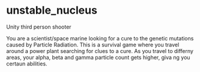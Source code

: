 # unstable_nucleus
Unity third person shooter

You are a scientist/space marine looking for a cure to the genetic mutations caused by Particle Radiation. This is a survival game where you travel around a power plant searching for clues to a cure. As you travel to differny areas, your alpha, beta and gamma particle count gets higher, giva ng you certaun abilities.
